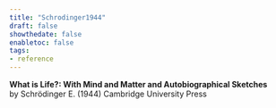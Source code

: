 ```yaml
---
title: "Schrodinger1944"
draft: false
showthedate: false
enabletoc: false
tags:
- reference
---
```


**What is Life?: With Mind and Matter and Autobiographical Sketches**     
by Schrödinger E. (1944)
Cambridge University Press
